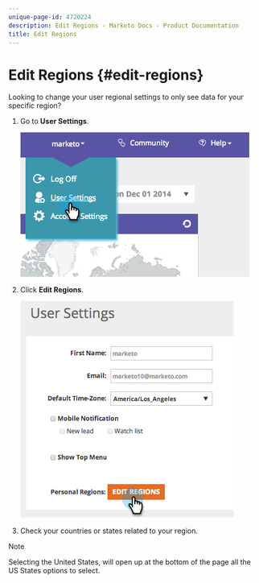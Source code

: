 ```yaml
---
unique-page-id: 4720224
description: Edit Regions - Marketo Docs - Product Documentation
title: Edit Regions
---
```


# Edit Regions {#edit-regions}

Looking to change your user regional settings to only see data for your specific region?

1. Go to **User Settings**.

   ![](assets/image2014-12-1-23-3a8-3a40.png)

1. Click **Edit Regions**.

   ![](assets/image2014-12-3-18-3a55-3a25.png)

1. Check your countries or states related to your region.

>[!NOTE]
>
>Selecting the United States, will open up at the bottom of the page all the US States options to select.

